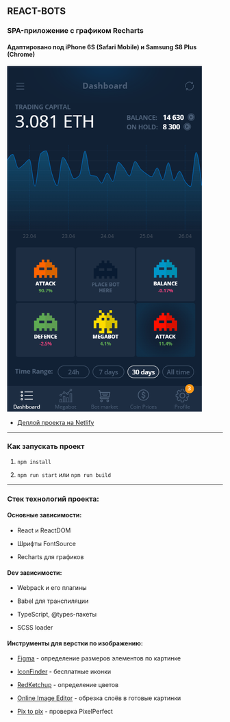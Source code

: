 ## REACT-BOTS

### SPA-приложение с графиком Recharts

#### Адаптировано под iPhone 6S (Safari Mobile) и Samsung S8 Plus (Chrome)

![dates-slider](public/img/layout_result.png)

-   [Деплой проекта на Netlify](https://react-bots.netlify.app/)

---

### Как запускать проект

1. `npm install`

2. `npm run start` или `npm run build`

---

### Стек технологий проекта:

#### Основные зависимости:

-   React и ReactDOM

-   Шрифты FontSource

-   Recharts для графиков

#### Dev зависимости:

-   Webpack и его плагины

-   Babel для транспиляции

-   TypeScript, @types-пакеты

-   SCSS loader

#### Инструменты для верстки по изображению:

-   [Figma](https://www.figma.com/) - определение размеров элементов по картинке

-   [IconFinder](https://www.iconfinder.com/) - бесплатные иконки

-   [RedKetchup](https://redketchup.io/color-picker) - определение цветов

-   [Online Image Editor](https://www.online-image-editor.com/) - обрезка слоёв в готовые картинки

-   [Pix to pix](https://chromewebstore.google.com/detail/pix-to-pix-pixel-perfect/binboaimbgchaamickjnhgjdccohndin?utm_source=ext_app_menu) - проверка PixelPerfect
